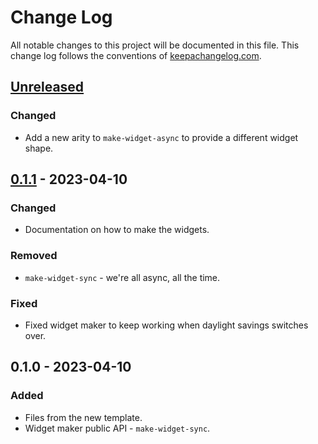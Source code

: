 # Change Log
All notable changes to this project will be documented in this file. This change log follows the conventions of [keepachangelog.com](http://keepachangelog.com/).

## [Unreleased]
### Changed
- Add a new arity to `make-widget-async` to provide a different widget shape.

## [0.1.1] - 2023-04-10
### Changed
- Documentation on how to make the widgets.

### Removed
- `make-widget-sync` - we're all async, all the time.

### Fixed
- Fixed widget maker to keep working when daylight savings switches over.

## 0.1.0 - 2023-04-10
### Added
- Files from the new template.
- Widget maker public API - `make-widget-sync`.

[Unreleased]: https://github.com/com.phronemophobic/clj-libretro/compare/0.1.1...HEAD
[0.1.1]: https://github.com/com.phronemophobic/clj-libretro/compare/0.1.0...0.1.1
